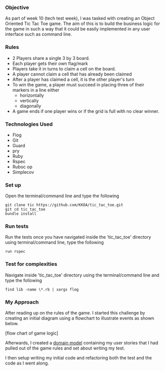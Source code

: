 ### Objective
As part of week 10 (tech test week), I was tasked with creating an Object Oriented Tic Tac Toe game. The aim of this is to build the business logic for the game in such a way that it could be easily implemented in any user interface such as command line.

### Rules
- 2 Players share a single 3 by 3 board.
- Each player gets their own flag/mark
- Players take it in turns to claim a cell on the board.
- A player cannot claim a cell that has already been claimed
- After a player has claimed a cell, it is the other player's turn
- To win the game, a player must succeed in placing three of their markers in a line either
  - horizontally
  - vertically
  - diagonally
- A game ends if one player wins or if the grid is full with no clear winner.

### Technologies Used

- Flog
- Git
- Guard
- pry
- Ruby
- Rspec
- Ruboc op
- Simplecov

### Set up

Open the terminal/command line and type the following
```
git clone tic https://github.com/KKOA/tic_tac_toe.git
git cd tic_tac_toe
bundle install
```

### Run tests
Run the tests once you have navigated inside the 'tic_tac_toe' directory using terminal/command line, type the following
```
run rspec
```

### Test for complexities
Navigate inside 'tic_tac_toe' directory using the terminal/command line and type the following
```
find lib -name \*.rb | xargs flog
```
### My Approach
After reading up on the rules of the game. I started this challenge by creating an initial diagram using a flowchart to illustrate events as shown below.

[flow chart of game logic]

Afterwards, I created a [domain model](docs/doman_model.md) containing my user stories that I had pulled out of the game rules and set about writing my test.

I then setup writing my initial code and refactoring both the test and the code as I went along.
